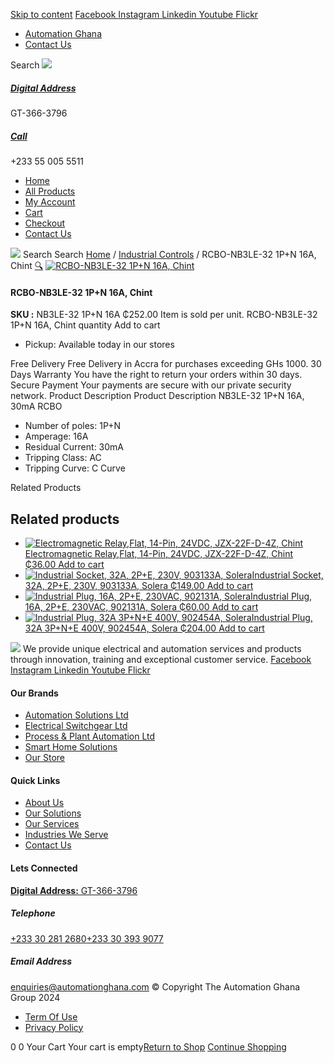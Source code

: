 [Skip to content](https://store.automationghana.com/product/rcbo-nb3le-32-1pn-16a-chint/#content)
[ Facebook ](https://www.facebook.com/automationgh/) [ Instagram ](https://www.instagram.com/automationgh/) [ Linkedin ](https://www.linkedin.com/company/the-automation-ghana-limited/) [ Youtube ](https://www.youtube.com/channel/UCurrRDUSm5oIW39VXjn1u0w) [ Flickr ](https://www.flickr.com/photos/181794037@N07/)
  * [ Automation Ghana ](https://automationghana.com)
  * [ Contact Us ](https://store.automationghana.com/contact/)


Search
[ ![](https://store.automationghana.com/wp-content/uploads/2024/04/Website-TAGG-Logo-BLUE.png) ](https://store.automationghana.com/)
[ ](https://maps.app.goo.gl/m4xeaagWCNbLk4jM6)
#####  [ Digital Address ](https://maps.app.goo.gl/m4xeaagWCNbLk4jM6)
GT-366-3796 
[ ](tel:+233550055511)
#####  [ Call ](tel:+233550055511)
+233 55 005 5511 
  * [Home](https://store.automationghana.com/)
  * [All Products](https://store.automationghana.com/shop/)
  * [My Account](https://store.automationghana.com/my-account/)
  * [Cart](https://store.automationghana.com/cart/)
  * [Checkout](https://store.automationghana.com/checkout/)
  * [Contact Us](https://store.automationghana.com/contact/)


[![](https://store.automationghana.com/wp-content/uploads/2024/04/AutomationGhana_logo_white.png)](https://store.automationghana.com)
Search
Search
[Home](https://store.automationghana.com) / [Industrial Controls](https://store.automationghana.com/product-category/industrial-controls/) / RCBO-NB3LE-32 1P+N 16A, Chint
[🔍](https://store.automationghana.com/product/rcbo-nb3le-32-1pn-16a-chint/)
[![RCBO-NB3LE-32 1P+N 16A, Chint](https://store.automationghana.com/wp-content/uploads/2020/04/RCBO-600x600.jpg)](https://store.automationghana.com/wp-content/uploads/2020/04/RCBO.jpg)
####  RCBO-NB3LE-32 1P+N 16A, Chint 
**SKU :** NB3LE-32 1P+N 16A 
₵252.00
Item is sold per unit.
RCBO-NB3LE-32 1P+N 16A, Chint quantity
Add to cart
  * Pickup: Available today in our stores


Free Delivery 
Free Delivery in Accra for purchases exceeding GHs 1000. 
30 Days Warranty 
You have the right to return your orders within 30 days. 
Secure Payment 
Your payments are secure with our private security network. 
Product Description
Product Description
NB3LE-32 1P+N 16A, 30mA RCBO 
  * Number of poles: 1P+N
  * Amperage: 16A
  * Residual Current: 30mA
  * Tripping Class: AC
  * Tripping Curve: C Curve


Related Products 
## Related products
  * [![Electromagnetic Relay,Flat, 14-Pin, 24VDC, JZX-22F-D-4Z, Chint](https://store.automationghana.com/wp-content/uploads/2020/04/11-Pin-Relay-JQX-10F_3Z-220VAC-Chint-2-300x300.jpg)Electromagnetic Relay,Flat, 14-Pin, 24VDC, JZX-22F-D-4Z, Chint ₵36.00 ](https://store.automationghana.com/product/14-pin-relay-jzx-22f-d-4z-24vdc-chint/)
[Add to cart](https://store.automationghana.com/product/rcbo-nb3le-32-1pn-16a-chint/?add-to-cart=1597)
  * [![Industrial Socket, 32A, 2P+E, 230V, 903133A, Solera](https://store.automationghana.com/wp-content/uploads/2020/02/SOLERA-10-300x300.jpg)Industrial Socket, 32A, 2P+E, 230V, 903133A, Solera ₵149.00 ](https://store.automationghana.com/product/socket-903133a-solera/)
[Add to cart](https://store.automationghana.com/product/rcbo-nb3le-32-1pn-16a-chint/?add-to-cart=1533)
  * [![Industrial Plug, 16A, 2P+E, 230VAC, 902131A, Solera](https://store.automationghana.com/wp-content/uploads/2020/04/industrial-plug-3-pin-300x300.jpg)Industrial Plug, 16A, 2P+E, 230VAC, 902131A, Solera ₵60.00 ](https://store.automationghana.com/product/plug-902131a-solera/)
[Add to cart](https://store.automationghana.com/product/rcbo-nb3le-32-1pn-16a-chint/?add-to-cart=1523)
  * [![Industrial Plug, 32A 3P+N+E 400V, 902454A, Solera](https://store.automationghana.com/wp-content/uploads/2020/04/902454A.png)Industrial Plug, 32A 3P+N+E 400V, 902454A, Solera ₵204.00 ](https://store.automationghana.com/product/industrial-plug-902454a-solera/)
[Add to cart](https://store.automationghana.com/product/rcbo-nb3le-32-1pn-16a-chint/?add-to-cart=1512)


![](https://store.automationghana.com/wp-content/uploads/2024/04/AutomationGhana_logo_white.png)
We provide unique electrical and automation services and products through innovation, training and exceptional customer service.
[ Facebook ](https://www.facebook.com/automationgh/) [ Instagram ](https://www.instagram.com/automationgh/) [ Linkedin ](https://www.linkedin.com/company/the-automation-ghana-limited/) [ Youtube ](https://www.youtube.com/channel/UCurrRDUSm5oIW39VXjn1u0w) [ Flickr ](https://www.flickr.com/photos/181794037@N07/)
#### Our Brands
  * [ Automation Solutions Ltd ](https://store.automationghana.com/product/rcbo-nb3le-32-1pn-16a-chint/)
  * [ Electrical Switchgear Ltd ](https://store.automationghana.com/product/rcbo-nb3le-32-1pn-16a-chint/)
  * [ Process & Plant Automation Ltd ](https://store.automationghana.com/product/rcbo-nb3le-32-1pn-16a-chint/)
  * [ Smart Home Solutions ](https://store.automationghana.com/product/rcbo-nb3le-32-1pn-16a-chint/)
  * [ Our Store ](https://store.automationghana.com/product/rcbo-nb3le-32-1pn-16a-chint/)


#### Quick Links
  * [ About Us ](https://store.automationghana.com/product/rcbo-nb3le-32-1pn-16a-chint/)
  * [ Our Solutions ](https://store.automationghana.com/product/rcbo-nb3le-32-1pn-16a-chint/)
  * [ Our Services ](https://store.automationghana.com/product/rcbo-nb3le-32-1pn-16a-chint/)
  * [ Industries We Serve ](https://store.automationghana.com/product/rcbo-nb3le-32-1pn-16a-chint/)
  * [ Contact Us ](https://store.automationghana.com/product/rcbo-nb3le-32-1pn-16a-chint/)


#### Lets Connected
[**Digital Address:** GT-366-3796](https://maps.app.goo.gl/m4xeaagWCNbLk4jM6)
#####  Telephone 
[ +233 30 281 2680](tel:+233302812680)[+233 30 393 9077](https://store.automationghana.com/product/rcbo-nb3le-32-1pn-16a-chint/+233303939077)
#####  Email Address 
enquiries@automationghana.com 
© Copyright The Automation Ghana Group 2024
  * [ Term Of Use ](https://store.automationghana.com/product/rcbo-nb3le-32-1pn-16a-chint/)
  * [ Privacy Policy ](https://store.automationghana.com/product/rcbo-nb3le-32-1pn-16a-chint/)


0
0
Your Cart
Your cart is empty[Return to Shop](https://store.automationghana.com/shop/)
[Continue Shopping](https://store.automationghana.com/product/rcbo-nb3le-32-1pn-16a-chint/)
